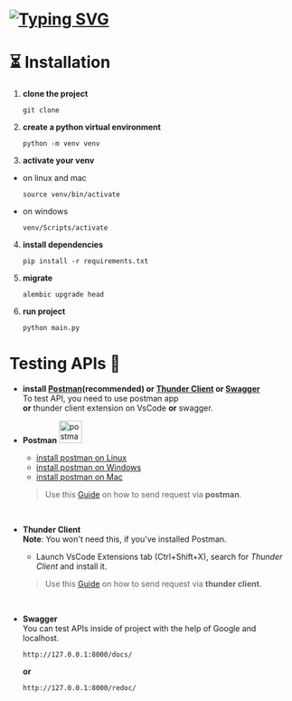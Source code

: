 # [![Typing SVG](https://readme-typing-svg.demolab.com?font=Fira+Code&weight=550&size=30&duration=3500&color=ADBAC7&center=false&vCenter=true&repeat=true&width=700&lines=simple+To+Do+List+project+with+FastAPI)](https://git.io/typing-svg)

# ⏳️ Installation

1. **clone the project**  
   ```  
   git clone 
   ```

2. **create a python virtual environment**  
   ```
   python -m venv venv
   ```

3. **activate your venv**
  * on linux and mac
    ```
    source venv/bin/activate
    ```
  * on windows
    ```
    venv/Scripts/activate
    ```

4. **install dependencies**
   ```
   pip install -r requirements.txt
   ```

8. **migrate**
   ```
   alembic upgrade head
   ```

9. **run project**
   ```
   python main.py
   ```
   
# Testing APIs 💭

* **install [Postman](https://www.postman.com/)(recommended) or [Thunder Client](https://www.thunderclient.com) or [Swagger](https://swagger.io/)**  <br/>
To test API, you need to use postman app <br/>
**or** thunder client extension on VsCode **or** swagger.

* **Postman** <a href="https://postman.com" target="_blank" rel="noreferrer"> <img src="https://www.vectorlogo.zone/logos/getpostman/getpostman-icon.svg" alt="postman" width="40" height="40"/> </a>

  * [install postman on Linux](https://learning.postman.com/docs/getting-started/installation-and-updates/#installing-postman-on-linux)
  * [install postman on Windows](https://learning.postman.com/docs/getting-started/installation-and-updates/#installing-postman-on-windows)
  * [install postman on Mac](https://learning.postman.com/docs/getting-started/installation-and-updates/#installing-postman-on-mac)
  > Use this [Guide](https://learning.postman.com/docs/sending-requests/requests/) on how to send request via **postman**. 
<br/>

* **Thunder Client** <br/>
  **Note**: You won't need this, if you've installed Postman.
       
  * Launch VsCode Extensions tab (Ctrl+Shift+X), search for _Thunder Client_ and install it.
  > Use this [Guide](https://developers.refinitiv.com/en/article-catalog/article/how-to-test-http-rest-api-easily-with-visual-studio-code---thund) on how to send request via **thunder client**.
<br/>

* **Swagger** <br/>
You can test APIs inside of project with the help of Google and localhost.
   ```
   http://127.0.0.1:8000/docs/
   ```
   **or**
   ```
   http://127.0.0.1:8000/redoc/
   ```
